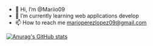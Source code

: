 - 👋 Hi, I’m @Mariio09
- 🌱 I’m currently learning web applications develop
- 📫 How to reach me marioperezlopez09@gmail.com

[![Anurag's GitHub stats](https://github-readme-stats.vercel.app/api?username=Mariio09)](https://github.com/anuraghazra/github-readme-stats)
